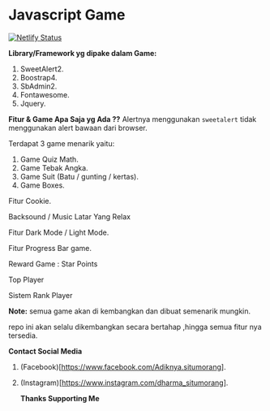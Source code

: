 # Javascript Game

[![Netlify Status](https://api.netlify.com/api/v1/badges/5a77e667-8d14-4854-be03-35ac2be98df7/deploy-status)](https://app.netlify.com/sites/allgames/deploys)

**Library/Framework yg dipake dalam Game:**
1. SweetAlert2.
2. Boostrap4.
3. SbAdmin2.
4. Fontawesome.
5. Jquery.

**Fitur & Game Apa Saja yg Ada ??**
Alertnya menggunakan `sweetalert` tidak menggunakan alert bawaan dari browser.
<p>Terdapat 3 game menarik yaitu:</p>

1. Game Quiz Math.
2. Game Tebak Angka.
3. Game Suit (Batu / gunting / kertas).
4. Game Boxes.

<p>Fitur Cookie.</p>
<p>Backsound / Music Latar Yang Relax</p>
<p>Fitur Dark Mode / Light Mode. </p>
<p>Fitur Progress Bar game.</p>
<p>Reward Game : Star Points</p>
<p>Top Player</p>
<p>Sistem Rank Player</p>

**Note:**
semua game akan di kembangkan dan dibuat semenarik mungkin.

repo ini akan selalu dikembangkan secara bertahap ,hingga semua fitur nya tersedia.

**Contact Social Media**
1. (Facebook)[https://www.facebook.com/Adiknya.situmorang].
2. (Instagram)[https://www.instagram.com/dharma_situmorang].
   
   **Thanks Supporting Me**

